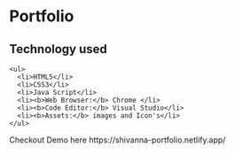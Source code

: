 # Portfolio
##  Technology used
<html>
  <body>
   
    <ul>
      <li>HTML5</li>
      <li>CSS3</li>
      <li>Java Script</li>
      <li><b>Web Browser:</b> Chrome </li>
      <li><b>Code Editor:</b> Visual Studio</li>
      <li><b>Assets:</b> images and Icon's</li>
    </ul>
  </body>
</html>
Checkout Demo here   https://shivanna-portfolio.netlify.app/

